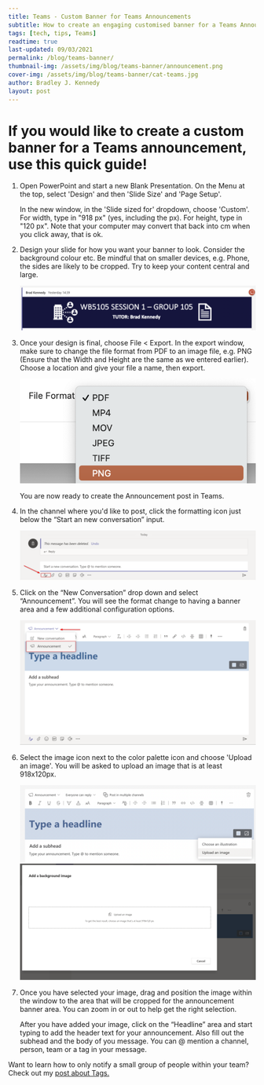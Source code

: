 ```yaml
---
title: Teams - Custom Banner for Teams Announcements
subtitle: How to create an engaging customised banner for a Teams Announcement post
tags: [tech, tips, Teams]
readtime: true
last-updated: 09/03/2021
permalink: /blog/teams-banner/
thumbnail-img: /assets/img/blog/teams-banner/announcement.png
cover-img: /assets/img/blog/teams-banner/cat-teams.jpg
author: Bradley J. Kennedy
layout: post
---
```

# If you would like to create a custom banner for a Teams announcement, use this quick guide!

1. Open PowerPoint and start a new Blank Presentation. On the Menu at the top, select 'Design' and then 'Slide Size' and 'Page Setup'. 

    In the new window, in the 'Slide sized for' dropdown, choose 'Custom'. For width, type in "918 px" (yes, including the px). For height, type in "120 px". Note that your computer may convert that back into cm when you click away, that is ok.

2. Design your slide for how you want your banner to look. Consider the background colour etc. Be mindful that on smaller devices, e.g. Phone, the sides are likely to be cropped. Try to keep your content central and large. 

    <img src="/assets/img/blog/teams-banner/teams-banner-example.png" />

3. Once your design is final, choose File < Export. In the export window, make sure to change the file format from PDF to an image file, e.g. PNG (Ensure that the Width and Height are the same as we entered earlier). Choose a location and give your file a name, then export.

    <img src="/assets/img/blog/teams-banner/export-dropdown.png" />

    You are now ready to create the Announcement post in Teams. 

4. In the channel where you'd like to post, click the formatting icon just below the “Start an new conversation” input.

    <img src="/assets/img/blog/teams-banner/format-icon.png" />

5. Click on the “New Conversation” drop down and select “Announcement”. You will see the format change to having a banner area and a few additional configuration options.

    <img src="/assets/img/blog/teams-banner/announcement-dropdown.png" />

6. Select the image icon next to the color palette icon and choose 'Upload an image'. You will be asked to upload an image that is at least 918x120px. 

    <img src="/assets/img/blog/teams-banner/headline-select.png" />

    <img src="/assets/img/blog/teams-banner/image-chooser.png" />

7. Once you have selected your image, drag and position the image within the window to the area that will be cropped for the announcement banner area. You can zoom in or out to help get the right selection.

    After you have added your image, click on the “Headline” area and start typing to add the header text for your announcement. Also fill out the subhead and the body of you message. You can @ mention a channel, person, team or a tag in your message.

Want to learn how to only notify a small group of people within your team? Check out my [post about Tags.](https://bradleykennedy.co.uk/blog/teams-tags/)
